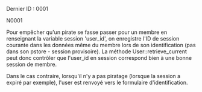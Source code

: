 Dernier ID : 0001

N0001

  Pour empêcher qu'un pirate se fasse passer pour un membre en renseignant la variable session 'user_id', on enregistre l'ID de session courante dans les données même du membre lors de son identification (pas dans son pstore - session provisoire). La méthode User::retrieve_current peut donc contrôler que l'user_id en session correspond bien à une bonne session de membre.

  Dans le cas contraire, lorsqu'il n'y a pas piratage (lorsque la session a expiré par exemple), l'user est renvoyé vers le formulaire d'identification.
